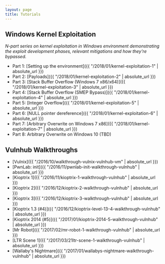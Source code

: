 ```yaml
---
layout: page
title: Tutorials
---
```


## Windows Kernel Exploitation

*N-part series on kernel exploitation in Windows environment demonstrating the exploit development phases, relevant mitigations and how they're bypassed.*

+ Part 1: [Setting up the environment]({{ "/2018/01/kernel-exploitation-1" | absolute_url }})
+ Part 2: [Payloads]({{ "/2018/01/kernel-exploitation-2" | absolute_url }})
+ Part 3: [Stack Buffer Overflow (Windows 7 x86/x64)]({{ "/2018/01/kernel-exploitation-3" | absolute_url }})
+ Part 4: [Stack Buffer Overflow (SMEP Bypass)]({{ "/2018/01/kernel-exploitation-4" | absolute_url }})
+ Part 5: [Integer Overflow]({{ "/2018/01/kernel-exploitation-5" | absolute_url }})
+ Part 6: [NULL pointer dereference]({{ "/2018/01/kernel-exploitation-6" | absolute_url }})
+ Part 7: [Arbitrary Overwrite on Windows 7 x86]({{ "/2018/01/kernel-exploitation-7" | absolute_url }})
+ Part 8: Arbitrary Overwrite on Windows 10 (TBD)

## Vulnhub Walkthroughs

+ [Vulnix]({{ "/2016/10/walkthrough-vulnix-vulnhub-vm" | absolute_url }})
+ [PwnLab: init]({{ "/2016/11/pwnlab-init-walkthrough-vulnhub" | absolute_url }})
+ [Kioptrix 1]({{ "/2016/11/kioptrix-1-walkthrough-vulnhub" | absolute_url }})
+ [Kioptrix 2]({{ "/2016/12/kioptrix-2-walkthrough-vulnhub" | absolute_url }})
+ [Kioptrix 3]({{ "/2016/12/kioptrix-3-walkthrough-vulnhub" | absolute_url }})
+ [Kioptrix 1.3 (#4)]({{ "/2016/12/kioptrix-level-13-4-walkthrough-vulnhub" | absolute_url }})
+ [Kioptrix 2014 (#5)]({{ "/2017/01/kioptrix-2014-5-walkthrough-vulnhub" | absolute_url }})
+ [Mr Robot]({{ "/2017/02/mr-robot-1-walkthrough-vulnhub" | absolute_url }})
+ [LTR Scene 1]({{ "/2017/03/21ltr-scene-1-walkthrough-vulnhub" | absolute_url }})
+ [Wallaby's Nightmare]({{ "/2017/01/wallabys-nightmare-walkthrough-vulnhub" | absolute_url }})

